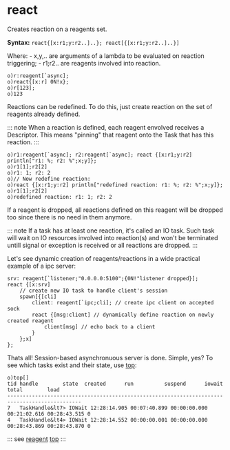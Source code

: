 # react

Creates reaction on a reagents set.

**Syntax:** ```react{[x:r1;y:r2..]..}; react[{[x:r1;y:r2..]..}]```

Where:
    - x,y,.. are arguments of a lambda to be evaluated on reaction triggering;
    - r1;r2.. are reagents involved into reaction.

```o
o)r:reagent[`async];
o)react{[x:r] 0N!x};
o)r[123];
o)123
```

Reactions can be redefined. To do this, just create reaction on the set of reagents already defined.

::: note
When a reaction is defined, each reagent envolved receives a Descriptor. This means "pinning" that reagent onto the Task that has this reaction.
:::

```o
o)r1:reagent[`async]; r2:reagent[`async]; react {[x:r1;y:r2] println["r1: %; r2: %";x;y]};
o)r1[1];r2[2]
o)r1: 1; r2: 2
o)// Now redefine reaction:
o)react {[x:r1;y:r2] println["redefined reaction: r1: %; r2: %";x;y]};
o)r1[1];r2[2]
o)redefined reaction: r1: 1; r2: 2
```

If a reagent is dropped, all reactions defined on this reagent will be dropped too since there is no need in them anymore.

::: note
If a task has at least one reaction, it's called an IO task. Such task will wait on IO resources involved into reaction(s) and won't be terminated untill signal or exception is received or all reactions are dropped.
:::

Let's see dynamic creation of reagents/reactions in a wide practical example of a ipc server:

```o
srv: reagent[`listener;"0.0.0.0:5100";{0N!"listener dropped}];
react {[x:srv]
    // create new IO task to handle client's session
    spawn[{[cli]
        client: reagent[`ipc;cli]; // create ipc client on accepted sock
        react {[msg:client] // dynamically define reaction on newly created reagent
            client[msg] // echo back to a client
        }
    };x]
};
```

Thats all! Session-based asynchronuous server is done. Simple, yes?
To see which tasks exist and their state, use [top](/verbs/concurrency/top.md):

```o
o)top[]
tid handle        state  created      run          suspend      iowait       total        load
----------------------------------------------------------------------------------------------
7   TaskHandle&lt7> IOWait 12:28:14.905 00:07:40.899 00:00:00.000 00:21:02.616 00:28:43.515 0
4   TaskHandle&lt4> IOWait 12:28:14.552 00:00:00.001 00:00:00.000 00:28:43.869 00:28:43.870 0
```

::: see
[reagent](/verbs/other/reagent.md)
[top](/verbs/concurrency/top.md)
:::
